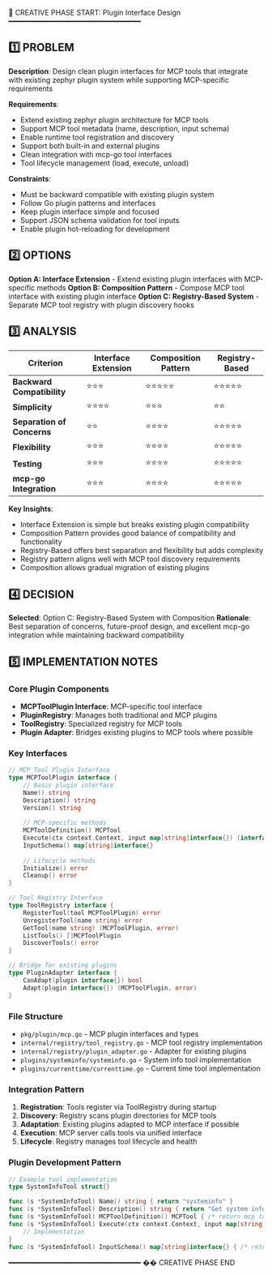 📌 CREATIVE PHASE START: Plugin Interface Design
━━━━━━━━━━━━━━━━━━━━━━━━━━━━━━━

## 1️⃣ PROBLEM
**Description**: Design clean plugin interfaces for MCP tools that integrate with existing zephyr plugin system while supporting MCP-specific requirements

**Requirements**:
- Extend existing zephyr plugin architecture for MCP tools
- Support MCP tool metadata (name, description, input schema)
- Enable runtime tool registration and discovery
- Support both built-in and external plugins
- Clean integration with mcp-go tool interfaces
- Tool lifecycle management (load, execute, unload)

**Constraints**:
- Must be backward compatible with existing plugin system
- Follow Go plugin patterns and interfaces
- Keep plugin interface simple and focused
- Support JSON schema validation for tool inputs
- Enable plugin hot-reloading for development

## 2️⃣ OPTIONS

**Option A: Interface Extension** - Extend existing plugin interfaces with MCP-specific methods
**Option B: Composition Pattern** - Compose MCP tool interface with existing plugin interface
**Option C: Registry-Based System** - Separate MCP tool registry with plugin discovery hooks

## 3️⃣ ANALYSIS

| Criterion | Interface Extension | Composition Pattern | Registry-Based |
|-----------|-------------------|-------------------|----------------|
| **Backward Compatibility** | ⭐⭐⭐ | ⭐⭐⭐⭐⭐ | ⭐⭐⭐⭐⭐ |
| **Simplicity** | ⭐⭐⭐⭐ | ⭐⭐⭐ | ⭐⭐ |
| **Separation of Concerns** | ⭐⭐ | ⭐⭐⭐⭐ | ⭐⭐⭐⭐⭐ |
| **Flexibility** | ⭐⭐⭐ | ⭐⭐⭐⭐ | ⭐⭐⭐⭐⭐ |
| **Testing** | ⭐⭐⭐ | ⭐⭐⭐⭐ | ⭐⭐⭐⭐⭐ |
| **mcp-go Integration** | ⭐⭐⭐ | ⭐⭐⭐⭐ | ⭐⭐⭐⭐⭐ |

**Key Insights**:
- Interface Extension is simple but breaks existing plugin compatibility
- Composition Pattern provides good balance of compatibility and functionality
- Registry-Based offers best separation and flexibility but adds complexity
- Registry pattern aligns well with MCP tool discovery requirements
- Composition allows gradual migration of existing plugins

## 4️⃣ DECISION
**Selected**: Option C: Registry-Based System with Composition
**Rationale**: Best separation of concerns, future-proof design, and excellent mcp-go integration while maintaining backward compatibility

## 5️⃣ IMPLEMENTATION NOTES

### Core Plugin Components
- **MCPToolPlugin Interface**: MCP-specific tool interface 
- **PluginRegistry**: Manages both traditional and MCP plugins
- **ToolRegistry**: Specialized registry for MCP tools
- **Plugin Adapter**: Bridges existing plugins to MCP tools where possible

### Key Interfaces
```go
// MCP Tool Plugin Interface
type MCPToolPlugin interface {
    // Basic plugin interface
    Name() string
    Description() string
    Version() string
    
    // MCP-specific methods
    MCPToolDefinition() MCPTool
    Execute(ctx context.Context, input map[string]interface{}) (interface{}, error)
    InputSchema() map[string]interface{}
    
    // Lifecycle methods
    Initialize() error
    Cleanup() error
}

// Tool Registry Interface
type ToolRegistry interface {
    RegisterTool(tool MCPToolPlugin) error
    UnregisterTool(name string) error
    GetTool(name string) (MCPToolPlugin, error)
    ListTools() []MCPToolPlugin
    DiscoverTools() error
}

// Bridge for existing plugins
type PluginAdapter interface {
    CanAdapt(plugin interface{}) bool
    Adapt(plugin interface{}) (MCPToolPlugin, error)
}
```

### File Structure
- `pkg/plugin/mcp.go` - MCP plugin interfaces and types
- `internal/registry/tool_registry.go` - MCP tool registry implementation  
- `internal/registry/plugin_adapter.go` - Adapter for existing plugins
- `plugins/systeminfo/systeminfo.go` - System info tool implementation
- `plugins/currenttime/currenttime.go` - Current time tool implementation

### Integration Pattern
1. **Registration**: Tools register via ToolRegistry during startup
2. **Discovery**: Registry scans plugin directories for MCP tools
3. **Adaptation**: Existing plugins adapted to MCP interface if possible
4. **Execution**: MCP server calls tools via unified interface
5. **Lifecycle**: Registry manages tool lifecycle and health

### Plugin Development Pattern
```go
// Example tool implementation
type SystemInfoTool struct{}

func (s *SystemInfoTool) Name() string { return "systeminfo" }
func (s *SystemInfoTool) Description() string { return "Get system information" }
func (s *SystemInfoTool) MCPToolDefinition() MCPTool { /* return mcp tool def */ }
func (s *SystemInfoTool) Execute(ctx context.Context, input map[string]interface{}) (interface{}, error) {
    // Implementation
}
func (s *SystemInfoTool) InputSchema() map[string]interface{} { /* return JSON schema */ }
```

━━━━━━━━━━━━━━━━━━━━━━━━━━━━━━━
�� CREATIVE PHASE END 